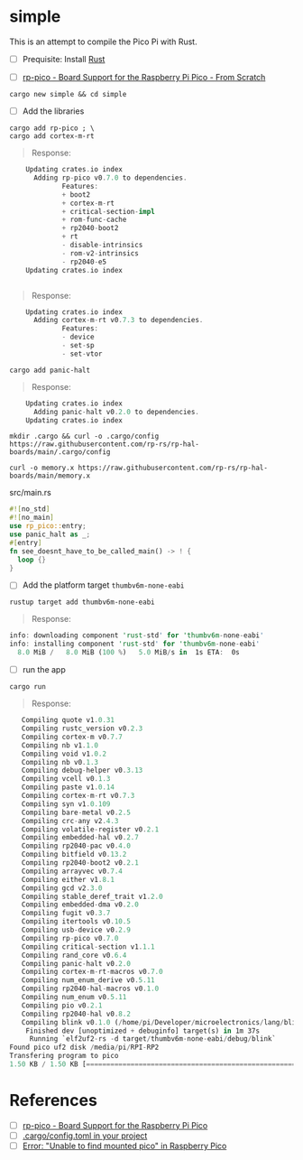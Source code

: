 # simple

This is an attempt to compile the Pico Pi with Rust.


- [ ] Prequisite: Install [Rust](../install)


- [ ] [rp-pico - Board Support for the Raspberry Pi Pico - From Scratch](https://crates.io/crates/rp-pico/#:~:text=From,Scratch)

```
cargo new simple && cd simple
```

- [ ] Add the libraries

```
cargo add rp-pico ; \
cargo add cortex-m-rt
```
> Response:
```rust
    Updating crates.io index
      Adding rp-pico v0.7.0 to dependencies.
             Features:
             + boot2
             + cortex-m-rt
             + critical-section-impl
             + rom-func-cache
             + rp2040-boot2
             + rt
             - disable-intrinsics
             - rom-v2-intrinsics
             - rp2040-e5
    Updating crates.io index
```

```
```
> Response:
```rust
    Updating crates.io index
      Adding cortex-m-rt v0.7.3 to dependencies.
             Features:
             - device
             - set-sp
             - set-vtor
```

```
cargo add panic-halt
```
> Response:
```rust
    Updating crates.io index
      Adding panic-halt v0.2.0 to dependencies.
    Updating crates.io index
```

```
mkdir .cargo && curl -o .cargo/config https://raw.githubusercontent.com/rp-rs/rp-hal-boards/main/.cargo/config
```

```
curl -o memory.x https://raw.githubusercontent.com/rp-rs/rp-hal-boards/main/memory.x
```

src/main.rs

```rust
#![no_std]
#![no_main]
use rp_pico::entry;
use panic_halt as _;
#[entry]
fn see_doesnt_have_to_be_called_main() -> ! {
  loop {}
}
```

- [ ] Add the platform target `thumbv6m-none-eabi`

```
rustup target add thumbv6m-none-eabi
```
> Response:
```rust
info: downloading component 'rust-std' for 'thumbv6m-none-eabi'
info: installing component 'rust-std' for 'thumbv6m-none-eabi'
  8.0 MiB /   8.0 MiB (100 %)   5.0 MiB/s in  1s ETA:  0s
```

- [ ] run the app

```
cargo run
```
> Response:
```rust
   Compiling quote v1.0.31
   Compiling rustc_version v0.2.3
   Compiling cortex-m v0.7.7
   Compiling nb v1.1.0
   Compiling void v1.0.2
   Compiling nb v0.1.3
   Compiling debug-helper v0.3.13
   Compiling vcell v0.1.3
   Compiling paste v1.0.14
   Compiling cortex-m-rt v0.7.3
   Compiling syn v1.0.109
   Compiling bare-metal v0.2.5
   Compiling crc-any v2.4.3
   Compiling volatile-register v0.2.1
   Compiling embedded-hal v0.2.7
   Compiling rp2040-pac v0.4.0
   Compiling bitfield v0.13.2
   Compiling rp2040-boot2 v0.2.1
   Compiling arrayvec v0.7.4
   Compiling either v1.8.1
   Compiling gcd v2.3.0
   Compiling stable_deref_trait v1.2.0
   Compiling embedded-dma v0.2.0
   Compiling fugit v0.3.7
   Compiling itertools v0.10.5
   Compiling usb-device v0.2.9
   Compiling rp-pico v0.7.0
   Compiling critical-section v1.1.1
   Compiling rand_core v0.6.4
   Compiling panic-halt v0.2.0
   Compiling cortex-m-rt-macros v0.7.0
   Compiling num_enum_derive v0.5.11
   Compiling rp2040-hal-macros v0.1.0
   Compiling num_enum v0.5.11
   Compiling pio v0.2.1
   Compiling rp2040-hal v0.8.2
   Compiling blink v0.1.0 (/home/pi/Developer/microelectronics/lang/blink)
    Finished dev [unoptimized + debuginfo] target(s) in 1m 37s
     Running `elf2uf2-rs -d target/thumbv6m-none-eabi/debug/blink`
Found pico uf2 disk /media/pi/RPI-RP2
Transfering program to pico
1.50 KB / 1.50 KB [========================================================================] 100.00 % 10.70 KB/s 
```


# References

- [ ] [rp-pico - Board Support for the Raspberry Pi Pico](https://crates.io/crates/rp-pico)
- [ ] [.cargo/config.toml in your project](https://doc.rust-lang.org/cargo/reference/config.html#:~:text=level%20of%20discovered%20.-,cargo%2Fconfig.,as%20%2Fmy%2Fproject%2F.)
- [ ] [Error: "Unable to find mounted pico" in Raspberry Pico](https://kresna.dev/raspberry-pico-unable-to-find-mounted-pico/)
